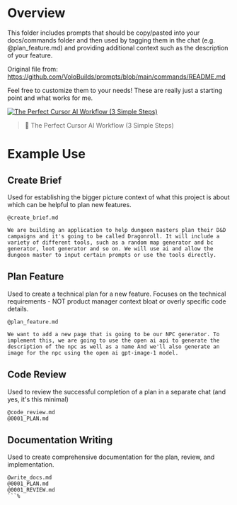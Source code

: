# Overview
This folder includes prompts that should be copy/pasted into your docs/commands folder and then used by tagging them in the chat (e.g. @plan_feature.md) and providing additional context such as the description of your feature.

Original file from: https://github.com/VoloBuilds/prompts/blob/main/commands/README.md

Feel free to customize them to your needs! These are really just a starting point and what works for me.

[![The Perfect Cursor AI Workflow (3 Simple Steps)](https://img.youtube.com/vi/Jem2yqhXFaU/0.jpg)](https://youtu.be/Jem2yqhXFaU)
> 🎥 The Perfect Cursor AI Workflow (3 Simple Steps)

# Example Use
## Create Brief
Used for establishing the bigger picture context of what this project is about which can be helpful to plan new features.
```
@create_brief.md

We are building an application to help dungeon masters plan their D&D campaigns and it's going to be called Dragonroll. It will include a variety of different tools, such as a random map generator and bc generator, loot generator and so on. We will use ai and allow the dungeon master to input certain prompts or use the tools directly.
```

## Plan Feature
Used to create a technical plan for a new feature. Focuses on the technical requirements - NOT product manager context bloat or overly specific code details.
```
@plan_feature.md

We want to add a new page that is going to be our NPC generator. To implement this, we are going to use the open ai api to generate the description of the npc as well as a name And we'll also generate an image for the npc using the open ai gpt-image-1 model.
```

## Code Review
Used to review the successful completion of a plan in a separate chat (and yes, it's this minimal)
```
@code_review.md
@0001_PLAN.md
```

## Documentation Writing
Used to create comprehensive documentation for the plan, review, and implementation.
```
@write_docs.md
@0001_PLAN.md
@0001_REVIEW.md
```%